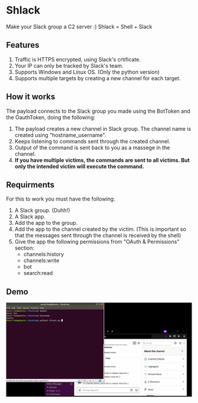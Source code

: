 # Shlack
Make your Slack group a C2 server :)
Shlack = Shell + Slack

## Features
1. Traffic is HTTPS encrypted, using Slack's crtificate.
2. Your IP can only be tracked by Slack's team.
3. Supports Windows and Linux OS. (Only the python version)
4. Supports multiple targets by creating a new channel for each target.

## How it works
The payload connects to the Slack group you made using the BotToken and the OauthToken, doing the following:
1. The payload creates a new channel in Slack group. The channel name is created using "hostname_username".
2. Keeps listening to commands sent through the created channel.
3. Output of the command is sent back to you as a massege in the channel.
4. **If you have multiple victims, the commands are sent to all victims. But only the intended victim will execute the command.**

## Requirments
For this to work you must have the following:
1. A Slack group. (Duhh!)
2. A Slack app.
3. Add the app to the group.
4. Add the app to the channel created by the victim. (This is important so that the messages sent through the channel is received by the shell)
5. Give the app the following permissions from "OAuth & Permissions" section:
   - channels:history
   - channels:write
   - bot
   - search:read

## Demo
![](Demo.gif)
